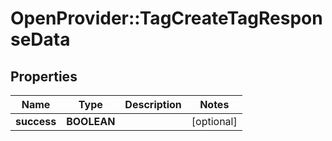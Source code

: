 # OpenProvider::TagCreateTagResponseData

## Properties
Name | Type | Description | Notes
------------ | ------------- | ------------- | -------------
**success** | **BOOLEAN** |  | [optional] 

